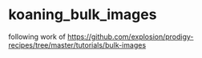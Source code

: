 # koaning_bulk_images
following work of https://github.com/explosion/prodigy-recipes/tree/master/tutorials/bulk-images
